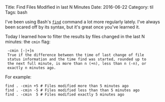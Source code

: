 Title: Find Files Modified in last N Minutes
Date: 2016-06-22
Category: til
Tags: bash

I've been using Bash's [`find`](http://www.freebsd.org/cgi/man.cgi?find(1)) command a lot more regularly lately. I've always been scared off by its syntax, but it's great once you've learned it.

Today I learned how to filter the results by files changed in the last N minutes: the `cmin` flag:

```
 -cmin [-|+]n
 True if the difference between the time of last change of file
 status information and the time find was started, rounded up to
 the next full minute, is more than n (+n), less than n (-n), or
 exactly n minutes ago.
```

For example:

```
find . -cmin +5 # Files modified more than 5 minutes ago
find . -cmin -5 # Files modified less than than 5 minutes ago
find . -cmin  5 # Files modified exactly 5 minutes ago
```